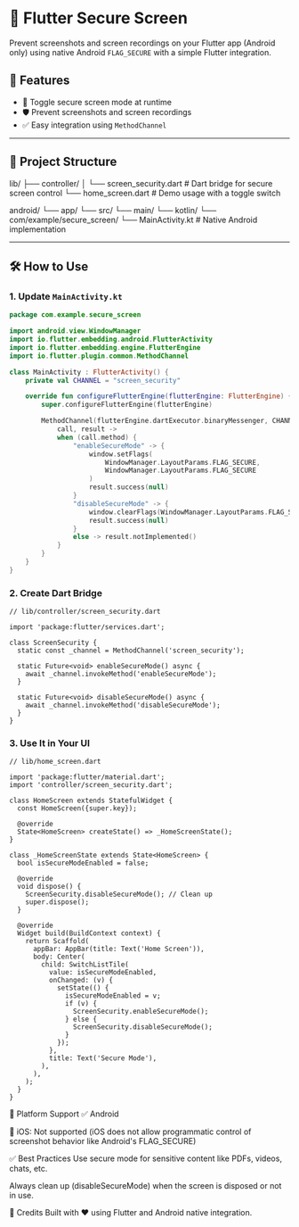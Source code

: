 # 📵 Flutter Secure Screen

Prevent screenshots and screen recordings on your Flutter app (Android only) using native Android `FLAG_SECURE` with a simple Flutter integration.

## 🚀 Features

- 📱 Toggle secure screen mode at runtime
- 🛡️ Prevent screenshots and screen recordings
- ✅ Easy integration using `MethodChannel`

---

## 📂 Project Structure

lib/
├── controller/
│ └── screen_security.dart # Dart bridge for secure screen control
└── home_screen.dart # Demo usage with a toggle switch

android/
└── app/
└── src/
└── main/
└── kotlin/
└── com/example/secure_screen/
└── MainActivity.kt # Native Android implementation


---

## 🛠️ How to Use

### 1. Update `MainActivity.kt`

```kotlin
package com.example.secure_screen

import android.view.WindowManager
import io.flutter.embedding.android.FlutterActivity
import io.flutter.embedding.engine.FlutterEngine
import io.flutter.plugin.common.MethodChannel

class MainActivity : FlutterActivity() {
    private val CHANNEL = "screen_security"

    override fun configureFlutterEngine(flutterEngine: FlutterEngine) {
        super.configureFlutterEngine(flutterEngine)

        MethodChannel(flutterEngine.dartExecutor.binaryMessenger, CHANNEL).setMethodCallHandler {
            call, result ->
            when (call.method) {
                "enableSecureMode" -> {
                    window.setFlags(
                        WindowManager.LayoutParams.FLAG_SECURE,
                        WindowManager.LayoutParams.FLAG_SECURE
                    )
                    result.success(null)
                }
                "disableSecureMode" -> {
                    window.clearFlags(WindowManager.LayoutParams.FLAG_SECURE)
                    result.success(null)
                }
                else -> result.notImplemented()
            }
        }
    }
}

```

### 2. Create Dart Bridge

```
// lib/controller/screen_security.dart

import 'package:flutter/services.dart';

class ScreenSecurity {
  static const _channel = MethodChannel('screen_security');

  static Future<void> enableSecureMode() async {
    await _channel.invokeMethod('enableSecureMode');
  }

  static Future<void> disableSecureMode() async {
    await _channel.invokeMethod('disableSecureMode');
  }
} 
```
### 3. Use It in Your UI

``` 
// lib/home_screen.dart

import 'package:flutter/material.dart';
import 'controller/screen_security.dart';

class HomeScreen extends StatefulWidget {
  const HomeScreen({super.key});

  @override
  State<HomeScreen> createState() => _HomeScreenState();
}

class _HomeScreenState extends State<HomeScreen> {
  bool isSecureModeEnabled = false;

  @override
  void dispose() {
    ScreenSecurity.disableSecureMode(); // Clean up
    super.dispose();
  }

  @override
  Widget build(BuildContext context) {
    return Scaffold(
      appBar: AppBar(title: Text('Home Screen')),
      body: Center(
        child: SwitchListTile(
          value: isSecureModeEnabled,
          onChanged: (v) {
            setState(() {
              isSecureModeEnabled = v;
              if (v) {
                ScreenSecurity.enableSecureMode();
              } else {
                ScreenSecurity.disableSecureMode();
              }
            });
          },
          title: Text('Secure Mode'),
        ),
      ),
    );
  }
}

```
📱 Platform Support
✅ Android

🚫 iOS: Not supported (iOS does not allow programmatic control of screenshot behavior like Android's FLAG_SECURE)

✅ Best Practices
Use secure mode for sensitive content like PDFs, videos, chats, etc.

Always clean up (disableSecureMode) when the screen is disposed or not in use.

🙌 Credits
Built with ❤️ using Flutter and Android native integration.
